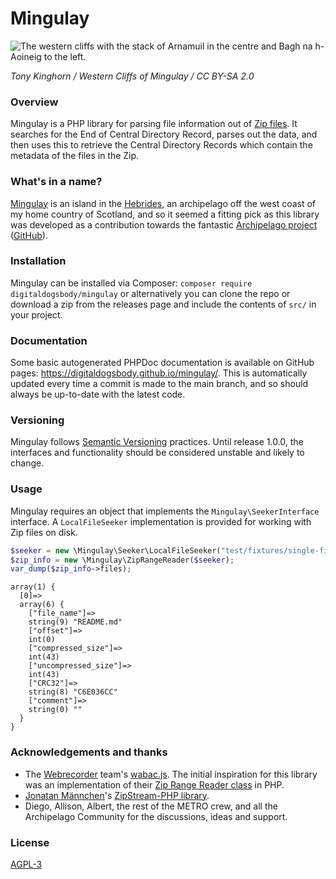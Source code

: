 # Mingulay
![The western cliffs with the stack of Arnamuil in the centre and Bagh na h-Aoineig to the left.](https://upload.wikimedia.org/wikipedia/commons/6/68/Western_cliffs_of_Mingulay.jpg "Western cliffs of Mingulay")

*Tony Kinghorn / Western Cliffs of Mingulay / CC BY-SA 2.0*

### Overview
Mingulay is a PHP library for parsing file information out of [Zip files](https://en.wikipedia.org/wiki/ZIP_(file_format)).
It searches for the End of Central Directory Record, parses out the data, and then uses this to retrieve the Central Directory Records which contain the metadata of the files in the Zip.

### What's in a name?
[Mingulay](https://en.wikipedia.org/wiki/Mingulay) is an island in the [Hebrides](https://en.wikipedia.org/wiki/Hebrides), an archipelago off the west coast of my home country of Scotland, and so it seemed a fitting pick as this library was developed as a contribution towards the fantastic [Archipelago project](https://archipelago.nyc/) ([GitHub](https://github.com/esmero)).

### Installation
Mingulay can be installed via Composer: `composer require digitaldogsbody/mingulay` or alternatively you can clone the repo or download a zip from the releases page and include the contents of `src/` in your project.

### Documentation
Some basic autogenerated PHPDoc documentation is available on GitHub pages: https://digitaldogsbody.github.io/mingulay/. This is automatically updated every time a commit is made to the main branch, and so should always be up-to-date with the latest code.

### Versioning
Mingulay follows [Semantic Versioning](https://semver.org/) practices. Until release 1.0.0, the interfaces and functionality should be considered unstable and likely to change.

### Usage
Mingulay requires an object that implements the `Mingulay\SeekerInterface` interface. A `LocalFileSeeker` implementation is provided for working with Zip files on disk.

```php
$seeker = new \Mingulay\Seeker\LocalFileSeeker("test/fixtures/single-file.zip");
$zip_info = new \Mingulay\ZipRangeReader($seeker);
var_dump($zip_info->files);
```
```
array(1) {
  [0]=>
  array(6) {
    ["file_name"]=>
    string(9) "README.md"
    ["offset"]=>
    int(0)
    ["compressed_size"]=>
    int(43)
    ["uncompressed_size"]=>
    int(43)
    ["CRC32"]=>
    string(8) "C6E036CC"
    ["comment"]=>
    string(0) ""
  }
}
```

### Acknowledgements and thanks
* The [Webrecorder](https://github.com/webrecorder) team's [wabac.js](https://github.com/webrecorder/wabac.js). The initial inspiration for this library was an implementation of their [Zip Range Reader class](https://github.com/webrecorder/wabac.js/blob/main/src/wacz/ziprangereader.js) in PHP.
* [Jonatan Männchen](https://github.com/maennchen)'s [ZipStream-PHP library](https://github.com/maennchen/ZipStream-PHP).
* Diego, Allison, Albert, the rest of the METRO crew, and all the Archipelago Community for the discussions, ideas and support.

### License
[AGPL-3](https://www.gnu.org/licenses/agpl-3.0.txt)
